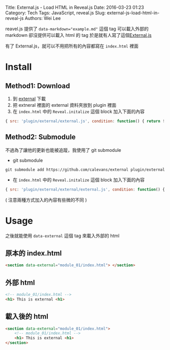 Title: External.js - Load HTML in Reveal.js
Date: 2016-03-23 01:23
Category: Tech
Tags: JavaScript, reveal.js
Slug: external-js-load-html-in-reveal-js
Authors: Wei Lee

reavel.js 提供了 `data-markdown="example.md"` 這個 tag 可以載入外部的 markdown
卻沒提供可以載入 html 的 tag
於是就有人寫了這個[External.js](https://github.com/calevans/external)

<!--more-->

有了 External.js，就可以不用把所有的內容都寫在 `index.html` 裡面

# Install

## Method1: Download

1. 到 [external](https://github.com/calevans/external) 下載
2. 把 extneral 裡面的 external 資料夾放到 plugin 裡面
3. 在 `index.html` 中的 `Reveal.initalize` 這個 block 加入下面的內容

```javascript
{ src: 'plugin/external/external.js', condition: function() { return !!document.querySelector( '[data-external]' ); } },
```

## Method2: Submodule

不過為了讓他的更新也能被追蹤，我使用了 git submodule

* git submodule

```shell
git submodule add https://github.com/calevans/external plugin/external
```

* 在 `index.html` 中的 `Reveal.initalize` 這個 block 加入下面的內容

```javascript
{ src: 'plugin/external/external/external.js', condition: function() { return !!document.querySelector( '[data-external]' ); } },
```

( 注意兩種方式加入的內容有些微的不同 )

# Usage

之後就能使用 `data-external` 這個 tag 來載入外部的 html

## 原本的 index.html

```html
<section data-external="module_01/index.html"> </section>
```

## 外部 html

```html
<!-- module_01/index.html -->
<h1> This is external <h1>
```

## 載入後的 html

```html
<section data-external="module_01/index.html">
    <!-- module_01/index.html -->
    <h1> This is external <h1>
</section>
```
